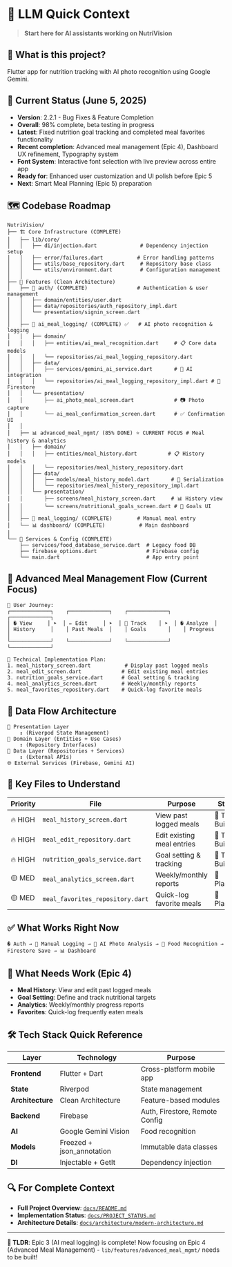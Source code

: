 # 🤖 LLM Quick Context

> **Start here for AI assistants working on NutriVision**

## 📱 What is this project?
Flutter app for nutrition tracking with AI photo recognition using Google Gemini.

## 🎯 Current Status (June 5, 2025)
- **Version**: 2.2.1 - Bug Fixes & Feature Completion
- **Overall**: 98% complete, beta testing in progress
- **Latest**: Fixed nutrition goal tracking and completed meal favorites functionality
- **Recent completion**: Advanced meal management (Epic 4), Dashboard UX refinement, Typography system
- **Font System**: Interactive font selection with live preview across entire app
- **Ready for**: Enhanced user customization and UI polish before Epic 5
- **Next**: Smart Meal Planning (Epic 5) preparation

## 🗺️ Codebase Roadmap

```
NutriVision/
├── 🏗️ Core Infrastructure (COMPLETE)
│   ├── lib/core/
│   │   ├── di/injection.dart              # Dependency injection setup
│   │   ├── error/failures.dart           # Error handling patterns
│   │   ├── utils/base_repository.dart     # Repository base class
│   │   └── utils/environment.dart         # Configuration management
│   │
├── 🎨 Features (Clean Architecture)
│   ├── 🔐 auth/ (COMPLETE)                # Authentication & user management
│   │   ├── domain/entities/user.dart
│   │   ├── data/repositories/auth_repository_impl.dart
│   │   └── presentation/signin_screen.dart
│   │
│   ├── 🤖 ai_meal_logging/ (COMPLETE) ✅   # AI photo recognition & logging
│   │   ├── domain/
│   │   │   ├── entities/ai_meal_recognition.dart     # 📋 Core data models
│   │   │   └── repositories/ai_meal_logging_repository.dart
│   │   ├── data/
│   │   │   ├── services/gemini_ai_service.dart       # 🧠 AI integration
│   │   │   └── repositories/ai_meal_logging_repository_impl.dart # 💾 Firestore
│   │   └── presentation/
│   │       ├── ai_photo_meal_screen.dart             # 📷 Photo capture
│   │       └── ai_meal_confirmation_screen.dart      # ✅ Confirmation UI
│   │
│   ├── 📊 advanced_meal_mgmt/ (85% DONE) ⭐ CURRENT FOCUS # Meal history & analytics
│   │   ├── domain/
│   │   │   ├── entities/meal_history.dart          # 📋 History models
│   │   │   └── repositories/meal_history_repository.dart
│   │   ├── data/
│   │   │   ├── models/meal_history_model.dart       # 💾 Serialization
│   │   │   └── repositories/meal_history_repository_impl.dart
│   │   └── presentation/
│   │       ├── screens/meal_history_screen.dart     # 📊 History view
│   │       └── screens/nutritional_goals_screen.dart # 🎯 Goals UI
│   │
│   ├── 📝 meal_logging/ (COMPLETE)        # Manual meal entry
│   └── 📊 dashboard/ (COMPLETE)           # Main dashboard
│
└── 🔧 Services & Config (COMPLETE)
    ├── services/food_database_service.dart  # Legacy food DB
    ├── firebase_options.dart                # Firebase config
    └── main.dart                            # App entry point
```

## 🔄 Advanced Meal Management Flow (Current Focus)

```
📱 User Journey:
┌─────────────┐    ┌─────────────┐    ┌─────────────┐    ┌─────────────┐
│ � View     │ ➤  │ ✏️ Edit     │ ➤  │ 🎯 Track    │ ➤  │ � Analyze  │
│ History     │    │ Past Meals  │    │ Goals       │    │ Progress    │
└─────────────┘    └─────────────┘    └─────────────┘    └─────────────┘

🔧 Technical Implementation Plan:
1. meal_history_screen.dart           # Display past logged meals
2. meal_edit_screen.dart             # Edit existing meal entries
3. nutrition_goals_service.dart      # Goal setting & tracking
4. meal_analytics_screen.dart        # Weekly/monthly reports
5. meal_favorites_repository.dart    # Quick-log favorite meals
```

## 🎯 Data Flow Architecture

```
📱 Presentation Layer
    ↕️ (Riverpod State Management)
🏢 Domain Layer (Entities + Use Cases)
    ↕️ (Repository Interfaces)
💾 Data Layer (Repositories + Services)
    ↕️ (External APIs)
🌐 External Services (Firebase, Gemini AI)
```

## 🔑 Key Files to Understand

| Priority | File | Purpose | Status |
|----------|------|---------|--------|
| 🔥 HIGH | `meal_history_screen.dart` | View past logged meals | 🔄 To Build |
| 🔥 HIGH | `meal_edit_repository.dart` | Edit existing meal entries | 🔄 To Build |
| 🔥 HIGH | `nutrition_goals_service.dart` | Goal setting & tracking | 🔄 To Build |
| 🟡 MED | `meal_analytics_screen.dart` | Weekly/monthly reports | 📅 Planning |
| 🟡 MED | `meal_favorites_repository.dart` | Quick-log favorite meals | 📅 Planning |

## ✅ What Works Right Now
```
� Auth → 📝 Manual Logging → 📸 AI Photo Analysis → 🍎 Food Recognition →  Firestore Save → 📊 Dashboard
```

## 🚧 What Needs Work (Epic 4)
- **Meal History**: View and edit past logged meals
- **Goal Setting**: Define and track nutritional targets
- **Analytics**: Weekly/monthly progress reports
- **Favorites**: Quick-log frequently eaten meals

## 🛠️ Tech Stack Quick Reference

| Layer | Technology | Purpose |
|-------|------------|---------|
| **Frontend** | Flutter + Dart | Cross-platform mobile app |
| **State** | Riverpod | State management |
| **Architecture** | Clean Architecture | Feature-based modules |
| **Backend** | Firebase | Auth, Firestore, Remote Config |
| **AI** | Google Gemini Vision | Food recognition |
| **Models** | Freezed + json_annotation | Immutable data classes |
| **DI** | Injectable + GetIt | Dependency injection |

## 🔍 For Complete Context
- **Full Project Overview**: [`docs/README.md`](docs/README.md)
- **Implementation Status**: [`docs/PROJECT_STATUS.md`](docs/PROJECT_STATUS.md)
- **Architecture Details**: [`docs/architecture/modern-architecture.md`](docs/architecture/modern-architecture.md)

---
**🎯 TLDR**: Epic 3 (AI meal logging) is complete! Now focusing on Epic 4 (Advanced Meal Management) - `lib/features/advanced_meal_mgmt/` needs to be built!

